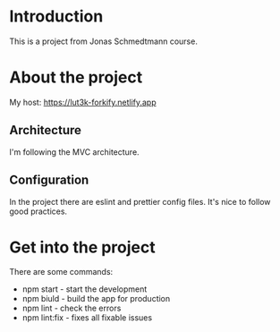 # Introduction

This is a project from Jonas Schmedtmann course.

# About the project

My host: https://lut3k-forkify.netlify.app

## Architecture

I'm following the MVC architecture.

## Configuration

In the project there are eslint and prettier config files. It's nice to follow good practices.

# Get into the project

There are some commands:

- npm start - start the development
- npm biuld - build the app for production
- npm lint - check the errors
- npm lint:fix - fixes all fixable issues
